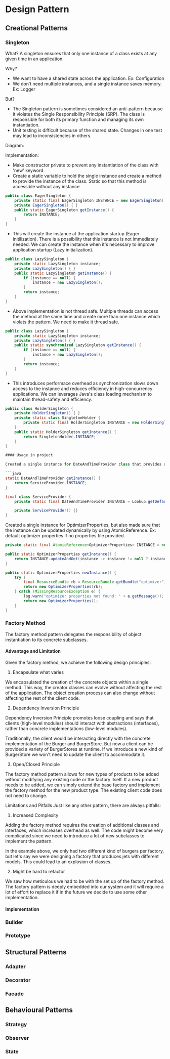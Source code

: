 # Design Pattern

## Creational Patterns

### Singleton

What?
A singleton ensures that only one instance of a class exists at any given time in an application.

Why?
- We want to have a shared state across the application. Ex: Configuration
- We don’t need multiple instances, and a single instance saves memory. Ex: Logger

But?
- The Singleton pattern is sometimes considered an anti-pattern because it violates the Single Responsibility Principle (SRP). The class is responsible for both its primary function and managing its own instantiation.
- Unit testing is difficult because of the shared state. Changes in one test may lead to inconsistencies in others.

Diagram:



Implementation:

- Make constructor private to prevent any instantiation of the class with 'new' keyword
- Create a static variable to hold the single instance and create a method to provide the instance of the class. Static so that this method is accessible without any instance
```java
public class EagerSingleton {
    private static final EagerSingleton INSTANCE = new EagerSingleton();
    private EagerSingleton() { }
    public static EagerSingleton getInstance() {
        return INSTANCE;
    }
}
```
- This will create the instance at the application startup (Eager initilization). There is a possibility that this instance is not immediately needed. We can create the instance when it's necessary to improve application startup (Lazy initialization).
```java
public class LazySingleton {
    private static LazySingleton instance;
    private LazySingleton() { }
    public static LazySingleton getInstance() {
        if (instance == null) {
            instance = new LazySingleton();
        }
        return instance;
    }
}
```
- Above implementation is not thread safe. Multiple threads can access the method at the same time and create more than one instance which violats the pattern. We need to make it thread safe.
```java
public class LazySingleton {
    private static LazySingleton instance;
    private LazySingleton() { }
    public static synchronized LazySingleton getInstance() {
        if (instance == null) {
            instance = new LazySingleton();
        }
        return instance;
    }
}
```
- This introduces performace overhead as synchronization slows down access to the instance and reduces efficiency in high-concurrency applications. We can leverages Java's class loading mechanism to maintain thread-safety and efficiency.
```java
public class HolderSingleton {
    private HolderSingleton() { }
    private static class SingletonHolder {
        private static final HolderSingleton INSTANCE = new HolderSingleton();
    }
    public static HolderSingleton getInstance() {
        return SingletonHolder.INSTANCE;
    }
}

#### Usage in project

Created a single instance for DateAndTimeProvider class that provides a specific implementation of the date and time.

```java
static DateAndTimeProvider getInstance() {
    return ServiceProvider.INSTANCE;
}

final class ServiceProvider {
    private static final DateAndTimeProvider INSTANCE = Lookup.getDefault().lookup(DateAndTimeProvider.class);

    private ServiceProvider() {}
}
```

Created a single instance for OptimizerProperties, but also made sure that the instance can be updated dynamically by using AtomicReference. Ex: default optimizer properties if no properties file provided.

```java
private static final AtomicReference<OptimizerProperties> INSTANCE = new AtomicReference<>();

public static OptimizerProperties getInstance() {
    return INSTANCE.updateAndGet(instance -> instance != null ? instance : newInstance());
}

public static OptimizerProperties newInstance() {
    try {
        final ResourceBundle rb = ResourceBundle.getBundle("optimizer");
        return new OptimizerProperties(rb);
    } catch (MissingResourceException e) {
        log.warn("optimizer properties not found: " + e.getMessage());
        return new OptimizerProperties();
    }
}
```

### Factory Method

The factory method pattern delegates the responsibility of object instantiation to its concrete subclasses.

#### Advantage and Limitation

Given the factory method, we achieve the following design principles:

1. Encapsulate what varies

We encapsulated the creation of the concrete objects within a single method. This way, the creator classes can evolve without affecting the rest of the application. The object creation process can also change without affecting the rest of the client code.

2. Dependency Inversion Principle

Dependency Inversion Principle promotes loose coupling and says that clients (high-level modules) should interact with abstractions (interfaces), rather than concrete implementations (low-level modules).

Traditionally, the client would be interacting directly with the concrete implementation of the Burger and BurgerStore. But now a client can be provided a variety of BurgerStores at runtime. If we introduce a new kind of BurgerStore we won't need to update the client to accommodate it.

3. Open/Closed Principle

The factory method pattern allows for new types of products to be added without modifying any existing code or the factory itself. If a new product needs to be added, we can simply extend the base factory and implement the factory method for the new product type. The existing client code does not need to change.

Limitations and Pitfalls
Just like any other pattern, there are always pitfalls:

1. Increased Complexity

Adding the factory method requires the creation of additional classes and interfaces, which increases overhead as well. The code might become very complicated since we need to introduce a lot of new subclasses to implement the pattern.

In the example above, we only had two different kind of burgers per factory, but let's say we were designing a factory that produces jets with different models. This could lead to an explosion of classes.

2. Might be hard to refactor

We saw how meticulous we had to be with the set up of the factory method. The factory pattern is deeply embedded into our system and it will require a lot of effort to replace it if in the future we decide to use some other implementation.

#### Implementation



### Builder

### Prototype

## Structural Patterns

### Adapter

### Decorator

### Facade

## Behavioural Patterns

### Strategy

### Observer

### State